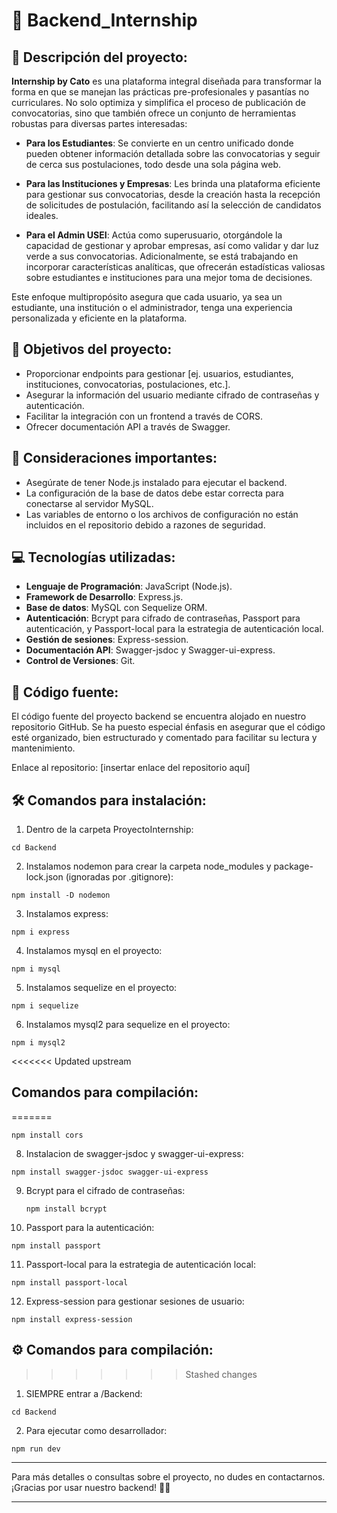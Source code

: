 # 🚀 Backend_Internship

## 📌 Descripción del proyecto:

**Internship by Cato** es una plataforma integral diseñada para transformar la forma en que se manejan las prácticas pre-profesionales y pasantías no curriculares. No solo optimiza y simplifica el proceso de publicación de convocatorias, sino que también ofrece un conjunto de herramientas robustas para diversas partes interesadas:

- **Para los Estudiantes**: Se convierte en un centro unificado donde pueden obtener información detallada sobre las convocatorias y seguir de cerca sus postulaciones, todo desde una sola página web.

- **Para las Instituciones y Empresas**: Les brinda una plataforma eficiente para gestionar sus convocatorias, desde la creación hasta la recepción de solicitudes de postulación, facilitando así la selección de candidatos ideales.

- **Para el Admin USEI**: Actúa como superusuario, otorgándole la capacidad de gestionar y aprobar empresas, así como validar y dar luz verde a sus convocatorias. Adicionalmente, se está trabajando en incorporar características analíticas, que ofrecerán estadísticas valiosas sobre estudiantes e instituciones para una mejor toma de decisiones.

Este enfoque multipropósito asegura que cada usuario, ya sea un estudiante, una institución o el administrador, tenga una experiencia personalizada y eficiente en la plataforma.


## 🎯 Objetivos del proyecto:

- Proporcionar endpoints para gestionar [ej. usuarios, estudiantes, instituciones, convocatorias, postulaciones, etc.].
- Asegurar la información del usuario mediante cifrado de contraseñas y autenticación. 
- Facilitar la integración con un frontend a través de CORS.
- Ofrecer documentación API a través de Swagger.

## 📣 Consideraciones importantes:

- Asegúrate de tener Node.js instalado para ejecutar el backend.
- La configuración de la base de datos debe estar correcta para conectarse al servidor MySQL.
- Las variables de entorno o los archivos de configuración no están incluidos en el repositorio debido a razones de seguridad.

## 💻 Tecnologías utilizadas:

- **Lenguaje de Programación**: JavaScript (Node.js).
- **Framework de Desarrollo**: Express.js.
- **Base de datos**: MySQL con Sequelize ORM.
- **Autenticación**: Bcrypt para cifrado de contraseñas, Passport para autenticación, y Passport-local para la estrategia de autenticación local.
- **Gestión de sesiones**: Express-session.
- **Documentación API**: Swagger-jsdoc y Swagger-ui-express.
- **Control de Versiones**: Git.

## 📂 Código fuente:

El código fuente del proyecto backend se encuentra alojado en nuestro repositorio GitHub. Se ha puesto especial énfasis en asegurar que el código esté organizado, bien estructurado y comentado para facilitar su lectura y mantenimiento.

Enlace al repositorio: [insertar enlace del repositorio aquí]

## 🛠 Comandos para instalación:

1. Dentro de la carpeta ProyectoInternship:

```
cd Backend
```

2. Instalamos nodemon para crear la carpeta node_modules y package-lock.json (ignoradas por .gitignore):

```
npm install -D nodemon
```

3. Instalamos express:

```
npm i express
```

4. Instalamos mysql en el proyecto:

```
npm i mysql
```

5. Instalamos sequelize en el proyecto:

```
npm i sequelize
```

6. Instalamos mysql2 para sequelize en el proyecto:

```
npm i mysql2
```


<<<<<<< Updated upstream
## Comandos para compilación:
=======
```
npm install cors
```

8. Instalacion de swagger-jsdoc y swagger-ui-express:

```
npm install swagger-jsdoc swagger-ui-express
```

9. Bcrypt para el cifrado de contraseñas:

   ```
   npm install bcrypt
   ```

10. Passport para la autenticación:
   ```
   npm install passport
   ```

11. Passport-local para la estrategia de autenticación local:
   ```
   npm install passport-local
   ```

12. Express-session para gestionar sesiones de usuario:
   ```
   npm install express-session
   ```

## ⚙ Comandos para compilación:
>>>>>>> Stashed changes

1. SIEMPRE entrar a /Backend:

```
cd Backend
```

2. Para ejecutar como desarrollador:

```
npm run dev
```

---

Para más detalles o consultas sobre el proyecto, no dudes en contactarnos. ¡Gracias por usar nuestro backend! 🙏🎉

---
